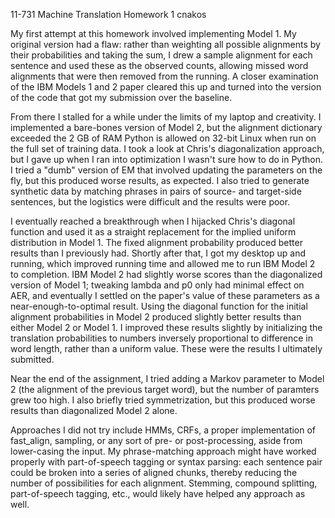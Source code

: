 11-731 Machine Translation
Homework 1
cnakos

My first attempt at this homework involved implementing Model 1.  My original version had a flaw: rather than weighting all possible alignments by their probabilities and taking the sum, I drew a sample alignment for each sentence and used these as the observed counts, allowing missed word alignments that were then removed from the running.  A closer examination of the IBM Models 1 and 2 paper cleared this up and turned into the version of the code that got my submission over the baseline.

From there I stalled for a while under the limits of my laptop and creativity.  I implemented a bare-bones version of Model 2, but the alignment dictionary exceeded the 2 GB of RAM Python is allowed on 32-bit Linux when run on the full set of training data.  I took a look at Chris's diagonalization approach, but I gave up when I ran into optimization I wasn't sure how to do in Python.  I tried a "dumb" version of EM that involved updating the parameters on the fly, but this produced worse results, as expected.  I also tried to generate synthetic data by matching phrases in pairs of source- and target-side sentences, but the logistics were difficult and the results were poor.

I eventually reached a breakthrough when I hijacked Chris's diagonal function and used it as a straight replacement for the implied uniform distribution in Model 1.  The fixed alignment probability produced better results than I previously had.  Shortly after that, I got my desktop up and running, which improved running time and allowed me to run IBM Model 2 to completion.  IBM Model 2 had slightly worse scores than the diagonalized version of Model 1; tweaking lambda and p0 only had minimal effect on AER, and eventually I settled on the paper's value of these parameters as a near-enough-to-optimal result.  Using the diagonal function for the initial alignment probabilities in Model 2 produced slightly better results than either Model 2 or Model 1.  I improved these results slightly by initializing the translation probabilities to numbers inversely proportional to difference in word length, rather than a uniform value.  These were the results I ultimately submitted.

Near the end of the assignment, I tried adding a Markov parameter to Model 2 (the alignment of the previous target word), but the number of paramters grew too high.  I also briefly tried symmetrization, but this produced worse results than diagonalized Model 2 alone.

Approaches I did not try include HMMs, CRFs, a proper implementation of fast_align, sampling, or any sort of pre- or post-processing, aside from lower-casing the input.  My phrase-matching approach might have worked properly with part-of-speech tagging or syntax parsing: each sentence pair could be broken into a series of aligned chunks, thereby reducing the number of possibilities for each alignment.  Stemming, compound splitting, part-of-speech tagging, etc., would likely have helped any approach as well.  


